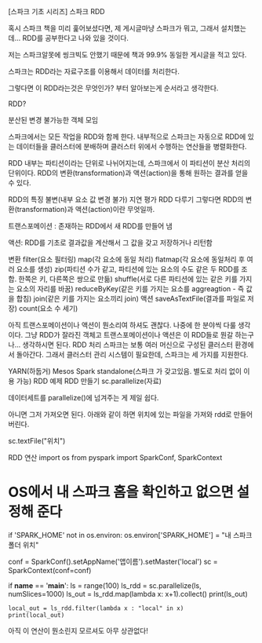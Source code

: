 [스파크 기초 시리즈] 스파크 RDD

혹시 스파크 책을 미리 훑어보셨다면, 제 게시글마냥 스파크가 뭐고, 그래서 설치했는데... RDD를 공부한다고 나와 있을 것이다.



저는 스파크알못에 씽크빅도 안했기 때문에 책과 99.9% 동일한 게시글을 적고 있다.



스파크는 RDD라는 자료구조를 이용해서 데이터를 처리한다. 

그렇다면 이 RDD라는것은 무엇인가? 부터 알아보는게 순서라고 생각한다.



RDD?

분산된 변경 불가능한 객체 모임

스파크에서는 모든 작업을 RDD와 함께 한다. 내부적으로 스파크는 자동으로 RDD에 있는 데이터들을 클러스터에 분배하며 클러스터 위에서 수행하는 연산들을 병렬화한다.

RDD 내부는 파티션이라는 단위로 나뉘어지는데, 스파크에서 이 파티션이 분산 처리의 단위이다. RDD의 변환(transformation)과 액션(action)을 통해 원하는 결과를 얻을 수 있다.

RDD의 특징
불변(내부 요소 값 변경 불가)
지연 평가
RDD 다루기
그렇다면 RDD의 변환(transformation)과 액션(action)이란 무엇일까.

트랜스포메이션 : 존재하는 RDD에서 새 RDD를 만들어 냄



액션: RDD를 기초로 결과값을 계산해서 그 값을 갖고 저장하거나 리턴함

변환
filter(요소 필터링)
map(각 요소에 동일 처리)
flatmap(각 요소에 동일처리 후 여러 요소를 생성)
zip(파티션 수가 같고, 파티션에 있는 요소의 수도 같은 두 RDD를 조합. 한쪽은 키, 다른쪽은 쌍으로 만듦)
shuffle(서로 다른 파티션에 있는 같은 키를 가지는 요소의 자리를 바꿈)
reduceByKey(같은 키를 가지는 요소를 aggreagtion - 즉 값을 합침)
join(같은 키를 가지는 요소끼리 join)
액션
saveAsTextFile(결과를 파일로 저장)
count(요소 수 세기)

아직 트랜스포메이션이나 액션이 뭔소리여 하셔도 괜찮다. 나중에 한 분야씩 다룰 생각이다.
그냥 RDD가 잘라진 객체고 트랜스포메이션이나 액션은 이 RDD들로 뭔갈 하는구나... 생각하시면 된다.
RDD 처리
스파크는 보통 여러 머신으로 구성된 클러스터 환경에서 돌아간다. 그래서 클러스터 관리 시스템이 필요한데, 스파크는 세 가지를 지원한다.

YARN(하둡거)
Mesos
Spark standalone(스파크 가 갖고있음. 별도로 처리 없이 이용 가능)
RDD 예제
RDD 만들기
sc.parallelize(자료)

데이터세트를 parallelize()에 넘겨주는 게 제일 쉽다.

아니면 그저 가져오면 된다. 아래와 같이 하면 위치에 있는 파일을 가져와 rdd로 만들어버린다.

sc.textFile("위치")

RDD 연산
import os
from pyspark import SparkConf, SparkContext

# OS에서 내 스파크 홈을 확인하고 없으면 설정해 준다                    
if 'SPARK_HOME' not in os.environ:
    os.environ['SPARK_HOME'] = "내 스파크 폴더 위치"

conf = SparkConf().setAppName('앱이름').setMaster('local')
sc = SparkContext(conf=conf)

if __name__ == '__main__':
    ls = range(100)
    ls_rdd = sc.parallelize(ls, numSlices=1000)
    ls_out = ls_rdd.map(lambda x: x+1).collect()
    print(ls_out)

    local_out = ls_rdd.filter(lambda x : "local" in x)
    print(local_out)


아직 이 연산이 뭔소린지 모르셔도 아무 상관없다!
